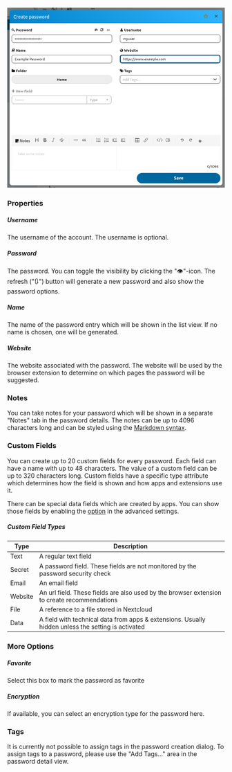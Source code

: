 ![The password creation dialog](../_files/password-create.png)

### Properties
##### Username
The username of the account. The username is optional.

##### Password
The password. You can toggle the visibility by clicking the "👁"-icon.
The refresh ("🔃") button will generate a new password and also show the password options.

##### Name
The name of the password entry which will be shown in the list view.
If no name is chosen, one will be generated.

##### Website
The website associated with the password.
The website will be used by the browser extension to determine on which pages the password will be suggested.

### Notes
You can take notes for your password which will be shown in a separate "Notes" tab in the password details.
The notes can be up to 4096 characters long and can be styled using the [Markdown syntax](./Markdown-Notes).

### Custom Fields
You can create up to 20 custom fields for every password.
Each field can have a name with up to 48 characters.
The value of a custom field can be up to 320 characters long.
Custom fields have a specific type attribute which determines how the field is shown and how apps and extensions use it.

There can be special data fields which are created by apps.
You can show those fields by enabling the [option](../Settings#show-hidden-custom-fields-Advanced) in the advanced settings.

##### Custom Field Types

| Type    | Description                                                                                        |
|---------|----------------------------------------------------------------------------------------------------|
| Text    | A regular text field                                                                               |
| Secret  | A password field. These fields are not monitored by the password security check                    |
| Email   | An email field                                                                                     |
| Website | An url field. These fields are also used by the browser extension to create recommendations        |
| File    | A reference to a file stored in Nextcloud                                                          |
| Data    | A field with technical data from apps & extensions. Usually hidden unless the setting is activated |


### More Options
##### Favorite
Select this box to mark the password as favorite

##### Encryption
If available, you can select an encryption type for the password here.


### Tags
It is currently not possible to assign tags in the password creation dialog.
To assign tags to a password, please use the "Add Tags..." area in the password detail view.